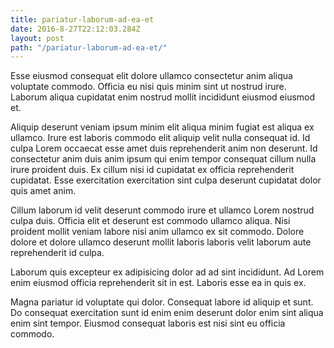 ```yaml
---
title: pariatur-laborum-ad-ea-et
date: 2016-8-27T22:12:03.284Z
layout: post
path: "/pariatur-laborum-ad-ea-et/"
---
```


Esse eiusmod consequat elit dolore ullamco consectetur anim aliqua voluptate commodo. Officia eu nisi quis minim sint ut nostrud irure. Laborum aliqua cupidatat enim nostrud mollit incididunt eiusmod eiusmod et.

Aliquip deserunt veniam ipsum minim elit aliqua minim fugiat est aliqua ex ullamco. Irure est laboris commodo elit aliquip velit nulla consequat id. Id culpa Lorem occaecat esse amet duis reprehenderit anim non deserunt. Id consectetur anim duis anim ipsum qui enim tempor consequat cillum nulla irure proident duis. Ex cillum nisi id cupidatat ex officia reprehenderit cupidatat. Esse exercitation exercitation sint culpa deserunt cupidatat dolor quis amet anim.

Cillum laborum id velit deserunt commodo irure et ullamco Lorem nostrud culpa duis. Officia elit et deserunt est commodo ullamco aliqua. Nisi proident mollit veniam labore nisi anim ullamco ex sit commodo. Dolore dolore et dolore ullamco deserunt mollit laboris laboris velit laborum aute reprehenderit id culpa.

Laborum quis excepteur ex adipisicing dolor ad ad sint incididunt. Ad Lorem enim eiusmod officia reprehenderit sit in est. Laboris esse ea in quis ex.

Magna pariatur id voluptate qui dolor. Consequat labore id aliquip et sunt. Do consequat exercitation sunt id enim enim deserunt dolor enim sint aliqua enim sint tempor. Eiusmod consequat laboris est nisi sint eu officia commodo.